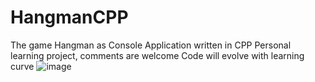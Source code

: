 # HangmanCPP
The game Hangman as Console Application written in CPP
Personal learning project, comments are welcome
Code will evolve with learning curve
![image](https://github.com/FreeCalradiaNow/HangmanCPP/assets/111363541/0e90e60f-bb85-4229-a4cd-84ad7208a537)
